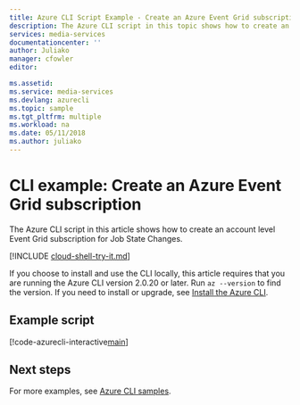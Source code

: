 ```yaml
---
title: Azure CLI Script Example - Create an Azure Event Grid subscription | Microsoft Docs
description: The Azure CLI script in this topic shows how to create an account level Event Grid subscription for Job State Changes.
services: media-services
documentationcenter: ''
author: Juliako
manager: cfowler
editor: 

ms.assetid:
ms.service: media-services
ms.devlang: azurecli
ms.topic: sample
ms.tgt_pltfrm: multiple
ms.workload: na
ms.date: 05/11/2018
ms.author: juliako
---
```


# CLI example: Create an Azure Event Grid subscription 

The Azure CLI script in this article shows how to create an account level Event Grid subscription for Job State Changes.

[!INCLUDE [cloud-shell-try-it.md](../../../../includes/cloud-shell-try-it.md)]

If you choose to install and use the CLI locally, this article requires that you are running the Azure CLI version 2.0.20 or later. Run `az --version` to find the version. If you need to install or upgrade, see [Install the Azure CLI](/cli/azure/install-azure-cli). 

## Example script

[!code-azurecli-interactive[main](../../../../cli_scripts/media-services/create-event-grid/Create-EventGrid.sh "Create an EventGrid subscription")]

## Next steps

For more examples, see [Azure CLI samples](../cli-samples.md).

